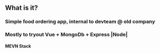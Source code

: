 ## What is it? 

### Simple food ordering app, internal to devteam @ old company
### Mostly to tryout Vue + MongoDb + Express |Node|

#### MEVN Stack
